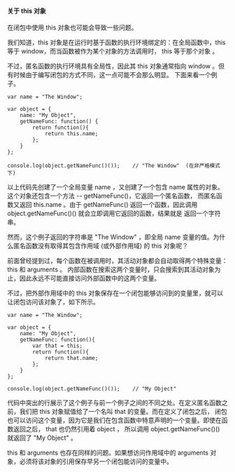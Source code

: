 #### 关于 this 对象

在闭包中使用 this 对象也可能会导致一些问题。

我们知道，<red>this 对象是在运行时基于函数的执行环境绑定的</red>：在全局函数中，this 等于 window，而当函数被作为某个对象的方法调用时，
this 等于那个对象 。

不过，<red>匿名函数的执行环境具有全局性</red>，因此其 this 对象通常指向 window 。但有时候由于编写闭包的方式不同，这一点可能不会那么明显。
下面来看一个例子。

    var name = "The Window";

    var object = {
        name: "My Object",
        getNameFunc: function() {
            return function(){
                return this.name;
            };
        }
    };

    console.log(object.getNameFunc()());    // "The Window"  (在非严格模式下)

以上代码先创建了一个全局变量 name ，又创建了一个包含 name 属性的对象。这个对象还包含一个方法 -- getNameFunc()，它返回一个匿名函数，
而匿名函数又返回 this.name 。由于 getNameFunc() 返回一个函数，因此调用 object.getNameFunc()() 就会立即调用它返回的函数，结果就是
返回一个字符串。

然而，这个例子返回的字符串是 "The Window" ，即全局 name 变量的值。为什么匿名函数没有取得其包含作用域 (或外部作用域) 的 this 对象呢？

前面曾经提到过，<red>每个函数在被调用时，其活动对象都会自动取得两个特殊变量：this 和 arguments </red>。
<red>内部函数在搜索这两个变量时，只会搜索到其活动对象为止，因此永远不可能直接访问外部函数中的这两个变量</red>。

不过，<red>把外部作用域中的 this 对象保存在一个闭包能够访问到的变量里，就可以让闭包访问该对象了</red>，如下所示。

    var name = "The Window";

    var object = {
        name: "My Object",
        getNameFunc: function(){
            var that = this;
            return function(){
                return that.name;
            };
        }
    };

    console.log(object.getNameFunc()());    // "My Object"

代码中突出的行展示了这个例子与前一个例子之间的不同之处。在定义匿名函数之前，我们把 this 对象赋值给了一个名叫 that 的变量。而在定义了闭包之后，
闭包也可以访问这个变量，因为它是我们在包含函数中特意声明的一个变量。即使在函数返回之后， that 也仍然引用着 object ，
所以调用 object.getNameFunc()() 就返回了 "My Object" 。

this 和 arguments 也存在同样的问题。如果想访问作用域中的 arguments 对象，必须将该对象的引用保存早另一个闭包能访问的变量中。   